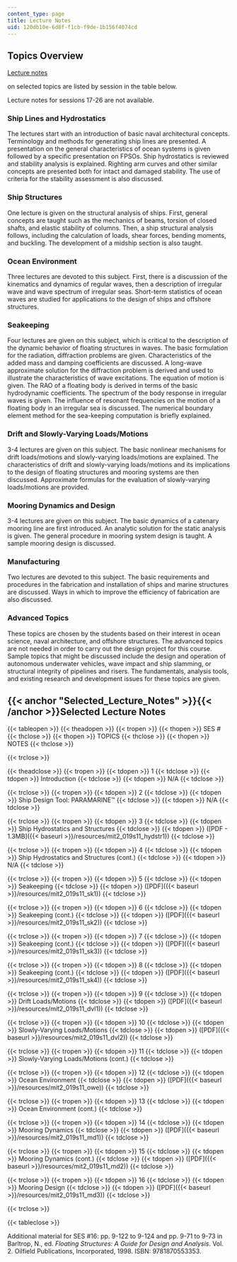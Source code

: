 ```yaml
---
content_type: page
title: Lecture Notes
uid: 120db10e-6d8f-f1cb-f9de-1b156f4074cd
---
```


Topics Overview
---------------

[Lecture notes](#Selected_Lecture_Notes)

on selected topics are listed by session in the table below.

Lecture notes for sessions 17-26 are not available.

### Ship Lines and Hydrostatics

The lectures start with an introduction of basic naval architectural concepts. Terminology and methods for generating ship lines are presented. A presentation on the general characteristics of ocean systems is given followed by a specific presentation on FPSOs. Ship hydrostatics is reviewed and stability analysis is explained. Righting arm curves and other similar concepts are presented both for intact and damaged stability. The use of criteria for the stability assessment is also discussed.

### Ship Structures

One lecture is given on the structural analysis of ships. First, general concepts are taught such as the mechanics of beams, torsion of closed shafts, and elastic stability of columns. Then, a ship structural analysis follows, including the calculation of loads, shear forces, bending moments, and buckling. The development of a midship section is also taught.

### Ocean Environment

Three lectures are devoted to this subject. First, there is a discussion of the kinematics and dynamics of regular waves, then a description of irregular wave and wave spectrum of irregular seas. Short-term statistics of ocean waves are studied for applications to the design of ships and offshore structures.

### Seakeeping

Four lectures are given on this subject, which is critical to the description of the dynamic behavior of floating structures in waves. The basic formulation for the radiation, diffraction problems are given. Characteristics of the added mass and damping coefficients are discussed. A long-wave approximate solution for the diffraction problem is derived and used to illustrate the characteristics of wave excitations. The equation of motion is given. The RAO of a floating body is derived in terms of the basic hydrodynamic coefficients. The spectrum of the body response in irregular waves is given. The influence of resonant frequencies on the motion of a floating body in an irregular sea is discussed. The numerical boundary element method for the sea-keeping computation is briefly explained.

### Drift and Slowly-Varying Loads/Motions

3-4 lectures are given on this subject. The basic nonlinear mechanisms for drift loads/motions and slowly-varying loads/motions are explained. The characteristics of drift and slowly-varying loads/motions and its implications to the design of floating structures and mooring systems are then discussed. Approximate formulas for the evaluation of slowly-varying loads/motions are provided.

### Mooring Dynamics and Design

3-4 lectures are given on this subject. The basic dynamics of a catenary mooring line are first introduced. An analytic solution for the static analysis is given. The general procedure in mooring system design is taught. A sample mooring design is discussed.

### Manufacturing

Two lectures are devoted to this subject. The basic requirements and procedures in the fabrication and installation of ships and marine structures are discussed. Ways in which to improve the efficiency of fabrication are also discussed.

### Advanced Topics

These topics are chosen by the students based on their interest in ocean science, naval architecture, and offshore structures. The advanced topics are not needed in order to carry out the design project for this course. Sample topics that might be discussed include the design and operation of autonomous underwater vehicles, wave impact and ship slamming, or structural integrity of pipelines and risers. The fundamentals, analysis tools, and existing research and development issues for these topics are given.

{{< anchor "Selected_Lecture_Notes" >}}{{< /anchor >}}Selected Lecture Notes
----------------------------------------------------------------------------

{{< tableopen >}}
{{< theadopen >}}
{{< tropen >}}
{{< thopen >}}
SES #
{{< thclose >}}
{{< thopen >}}
TOPICS
{{< thclose >}}
{{< thopen >}}
NOTES
{{< thclose >}}

{{< trclose >}}

{{< theadclose >}}
{{< tropen >}}
{{< tdopen >}}
1
{{< tdclose >}}
{{< tdopen >}}
Introduction
{{< tdclose >}}
{{< tdopen >}}
N/A
{{< tdclose >}}

{{< trclose >}}
{{< tropen >}}
{{< tdopen >}}
2
{{< tdclose >}}
{{< tdopen >}}
Ship Design Tool: PARAMARINE™
{{< tdclose >}}
{{< tdopen >}}
N/A
{{< tdclose >}}

{{< trclose >}}
{{< tropen >}}
{{< tdopen >}}
3
{{< tdclose >}}
{{< tdopen >}}
Ship Hydrostatics and Structures
{{< tdclose >}}
{{< tdopen >}}
([PDF - 1.3MB]({{< baseurl >}}/resources/mit2_019s11_hydstr1))
{{< tdclose >}}

{{< trclose >}}
{{< tropen >}}
{{< tdopen >}}
4
{{< tdclose >}}
{{< tdopen >}}
Ship Hydrostatics and Structures (cont.)
{{< tdclose >}}
{{< tdopen >}}
N/A
{{< tdclose >}}

{{< trclose >}}
{{< tropen >}}
{{< tdopen >}}
5
{{< tdclose >}}
{{< tdopen >}}
Seakeeping
{{< tdclose >}}
{{< tdopen >}}
([PDF]({{< baseurl >}}/resources/mit2_019s11_sk1))
{{< tdclose >}}

{{< trclose >}}
{{< tropen >}}
{{< tdopen >}}
6
{{< tdclose >}}
{{< tdopen >}}
Seakeeping (cont.)
{{< tdclose >}}
{{< tdopen >}}
([PDF]({{< baseurl >}}/resources/mit2_019s11_sk2))
{{< tdclose >}}

{{< trclose >}}
{{< tropen >}}
{{< tdopen >}}
7
{{< tdclose >}}
{{< tdopen >}}
Seakeeping (cont.)
{{< tdclose >}}
{{< tdopen >}}
([PDF]({{< baseurl >}}/resources/mit2_019s11_sk3))
{{< tdclose >}}

{{< trclose >}}
{{< tropen >}}
{{< tdopen >}}
8
{{< tdclose >}}
{{< tdopen >}}
Seakeeping (cont.)
{{< tdclose >}}
{{< tdopen >}}
([PDF]({{< baseurl >}}/resources/mit2_019s11_sk4))
{{< tdclose >}}

{{< trclose >}}
{{< tropen >}}
{{< tdopen >}}
9
{{< tdclose >}}
{{< tdopen >}}
Drift Loads/Motions
{{< tdclose >}}
{{< tdopen >}}
([PDF]({{< baseurl >}}/resources/mit2_019s11_dvl1))
{{< tdclose >}}

{{< trclose >}}
{{< tropen >}}
{{< tdopen >}}
10
{{< tdclose >}}
{{< tdopen >}}
Slowly-Varying Loads/Motions
{{< tdclose >}}
{{< tdopen >}}
([PDF]({{< baseurl >}}/resources/mit2_019s11_dvl2))
{{< tdclose >}}

{{< trclose >}}
{{< tropen >}}
{{< tdopen >}}
11
{{< tdclose >}}
{{< tdopen >}}
Slowly-Varying Loads/Motions (cont.)
{{< tdclose >}}

{{< trclose >}}
{{< tropen >}}
{{< tdopen >}}
12
{{< tdclose >}}
{{< tdopen >}}
Ocean Environment
{{< tdclose >}}
{{< tdopen >}}
([PDF]({{< baseurl >}}/resources/mit2_019s11_owe))
{{< tdclose >}}

{{< trclose >}}
{{< tropen >}}
{{< tdopen >}}
13
{{< tdclose >}}
{{< tdopen >}}
Ocean Environment (cont.)
{{< tdclose >}}

{{< trclose >}}
{{< tropen >}}
{{< tdopen >}}
14
{{< tdclose >}}
{{< tdopen >}}
Mooring Dynamics
{{< tdclose >}}
{{< tdopen >}}
([PDF]({{< baseurl >}}/resources/mit2_019s11_md1))
{{< tdclose >}}

{{< trclose >}}
{{< tropen >}}
{{< tdopen >}}
15
{{< tdclose >}}
{{< tdopen >}}
Mooring Dynamics (cont.)
{{< tdclose >}}
{{< tdopen >}}
([PDF]({{< baseurl >}}/resources/mit2_019s11_md2))
{{< tdclose >}}

{{< trclose >}}
{{< tropen >}}
{{< tdopen >}}
16
{{< tdclose >}}
{{< tdopen >}}
Mooring Design
{{< tdclose >}}
{{< tdopen >}}
([PDF]({{< baseurl >}}/resources/mit2_019s11_md3))
{{< tdclose >}}

{{< trclose >}}

{{< tableclose >}}

Additional material for SES #16: pp. 9-122 to 9-124 and pp. 9-71 to 9-73 in Barltrop, N., ed. _Floating Structures: A Guide for Design and Analysis_. Vol. 2. Oilfield Publications, Incorporated, 1998. ISBN: 9781870553353.